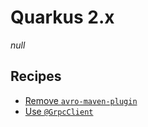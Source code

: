 # Quarkus 2.x

_null_

## Recipes

* [Remove `avro-maven-plugin`](https://docs.openrewrite.org/reference/recipes/java/quarkus/quarkus2/removeavromavenplugin)
* [Use `@GrpcClient`](https://docs.openrewrite.org/reference/recipes/java/quarkus/quarkus2/grpcserviceannotationtogrpcclient)

